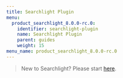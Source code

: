 ```yaml
---
title: Searchlight Plugin
menu:
  product_searchlight_8.0.0-rc.0:
    identifier: searchlight-plugin
    name: Searchlight Plugin
    parent: guides
    weight: 15
menu_name: product_searchlight_8.0.0-rc.0
---
```


> New to Searchlight? Please start [here](/docs/concepts/README.md).

